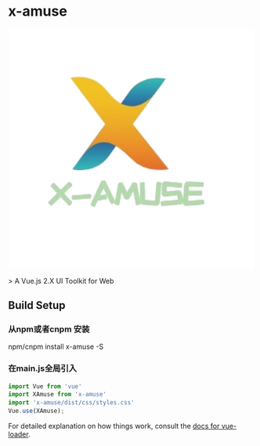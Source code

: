 # x-amuse
<p align="center">
  <img src="./docs/assets/logo.jpg" style="max-width: 500px; width: 500px">
</p>
> A Vue.js 2.X UI Toolkit for Web

## Build Setup


### 从npm或者cnpm 安装
npm/cnpm install x-amuse -S

### 在main.js全局引入

```js
import Vue from 'vue'
import XAmuse from 'x-amuse'
import 'x-amuse/dist/css/styles.css'
Vue.use(XAmuse);
```




For detailed explanation on how things work, consult the [docs for vue-loader](http://vuejs.github.io/vue-loader).
